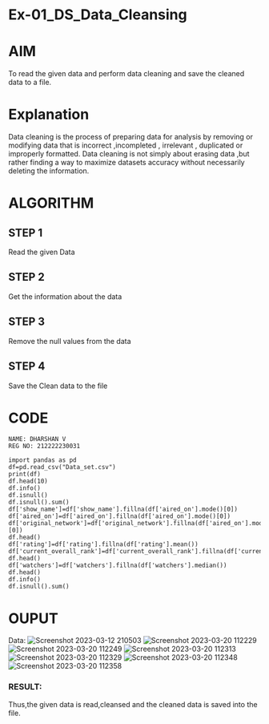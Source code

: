 # Ex-01_DS_Data_Cleansing
# AIM
To read the given data and perform data cleaning and save the cleaned data to a file.

# Explanation
Data cleaning is the process of preparing data for analysis by removing or modifying data that is incorrect ,incompleted , irrelevant , duplicated or improperly formatted. Data cleaning is not simply about erasing data ,but rather finding a way to maximize datasets accuracy without necessarily deleting the information.

# ALGORITHM
## STEP 1
Read the given Data

## STEP 2
Get the information about the data

## STEP 3
Remove the null values from the data

## STEP 4
Save the Clean data to the file

# CODE
```
NAME: DHARSHAN V
REG NO: 212222230031
```
```
import pandas as pd
df=pd.read_csv("Data_set.csv")
print(df)
df.head(10)
df.info()
df.isnull()
df.isnull().sum()
df['show_name']=df['show_name'].fillna(df['aired_on'].mode()[0])
df['aired_on']=df['aired_on'].fillna(df['aired_on'].mode()[0])
df['original_network']=df['original_network'].fillna(df['aired_on'].mode()[0])
df.head()
df['rating']=df['rating'].fillna(df['rating'].mean())
df['current_overall_rank']=df['current_overall_rank'].fillna(df['current_overall_rank'].mean())
df.head()
df['watchers']=df['watchers'].fillna(df['watchers'].median())
df.head()
df.info()
df.isnull().sum()
```
# OUPUT

Data:
![Screenshot 2023-03-12 210503](https://user-images.githubusercontent.com/113497491/226259193-b79697d3-0e3b-499d-950d-3f96181d3e91.png)
![Screenshot 2023-03-20 112229](https://user-images.githubusercontent.com/113497491/226259346-b2f3dca5-56bf-46d1-8935-b70a219ef05a.png)
![Screenshot 2023-03-20 112249](https://user-images.githubusercontent.com/113497491/226259405-b3ee0075-4a9b-436f-98bd-d31f668a50f8.png)
![Screenshot 2023-03-20 112313](https://user-images.githubusercontent.com/113497491/226259472-8c25e882-57b8-476c-874a-0f182121027e.png)
![Screenshot 2023-03-20 112329](https://user-images.githubusercontent.com/113497491/226259507-1ef39f58-6363-4d1d-aeb8-fb53192ceb5d.png)
![Screenshot 2023-03-20 112348](https://user-images.githubusercontent.com/113497491/226259540-bef5fc14-3831-4776-8a65-53872976089d.png)
![Screenshot 2023-03-20 112358](https://user-images.githubusercontent.com/113497491/226259559-ee75734a-5669-4dbd-9084-a89cb69fc21a.png)

### RESULT:
 
 Thus,the given data is read,cleansed and the cleaned data is saved into the file.
